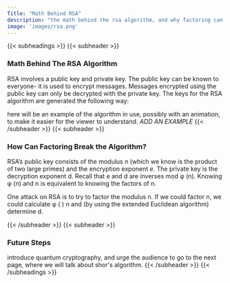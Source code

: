 ```yaml
---
Title: "Math Behind RSA"
description: "the math behind the rsa algorithm, and why factoring can break it"
image: 'images/rsa.png'
---
```


{{< subheadings >}}
  {{< subheader >}}
  ### Math Behind The RSA Algorithm

  RSA involves a public key and private key. The public key can be known to everyone- it is used to encrypt messages. Messages encrypted using the public key can only be decrypted with the private key. The keys for the RSA algorithm are generated the following way:

  here will be an example of the algorithm in use, possibly with an animation, to make it easier for the viewer to understand. *ADD AN EXAMPLE*
  {{< /subheader >}}
  {{< subheader >}}
  ### How Can Factoring Break the Algorithm?
  RSA’s public key consists of the modulus n (which we know is the product of two large primes) and the encryption exponent $e$. The private key is the decryption exponent d. Recall that e and d are inverses mod φ (n). Knowing φ (n) and n is equivalent to knowing the factors of n.

  One attack on RSA is to try to factor the modulus n. If we could factor n, we could calculate φ ( ) n and (by using the extended Euclidean algorithm) determine d.

  {{< /subheader >}}
  {{< subheader >}}
  ### Future Steps
  introduce quantum cryptography, and urge the audience to go to the next page, where we will talk about shor's algorithm.
  {{< /subheader >}}
{{< /subheadings >}}
